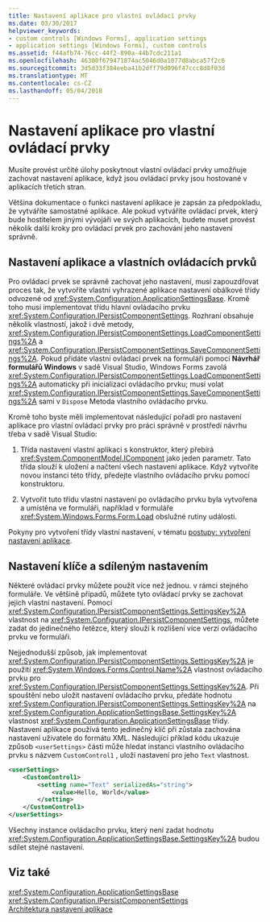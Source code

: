 ```yaml
---
title: Nastavení aplikace pro vlastní ovládací prvky
ms.date: 03/30/2017
helpviewer_keywords:
- custom controls [Windows Forms], application settings
- application settings [Windows Forms], custom controls
ms.assetid: f44afb74-76cc-44f2-890a-44b7cdc211a1
ms.openlocfilehash: 46300f679471874ac5046d0a1077d8abca57f2c6
ms.sourcegitcommit: 3d5d33f384eeba41b2dff79d096f47ccc8d8f03d
ms.translationtype: MT
ms.contentlocale: cs-CZ
ms.lasthandoff: 05/04/2018
---
```

# <a name="application-settings-for-custom-controls"></a>Nastavení aplikace pro vlastní ovládací prvky
Musíte provést určité úlohy poskytnout vlastní ovládací prvky umožňuje zachovat nastavení aplikace, když jsou ovládací prvky jsou hostované v aplikacích třetích stran.  
  
 Většina dokumentace o funkci nastavení aplikace je zapsán za předpokladu, že vytváříte samostatné aplikace. Ale pokud vytváříte ovládací prvek, který bude hostitelem jinými vývojáři ve svých aplikacích, budete muset provést několik další kroky pro ovládací prvek pro zachování jeho nastavení správně.  
  
## <a name="application-settings-and-custom-controls"></a>Nastavení aplikace a vlastních ovládacích prvků  
 Pro ovládací prvek se správně zachovat jeho nastavení, musí zapouzdřovat proces tak, že vytvoříte vlastní vyhrazené aplikace nastavení obálkové třídy odvozené od <xref:System.Configuration.ApplicationSettingsBase>. Kromě toho musí implementovat třídu hlavní ovládacího prvku <xref:System.Configuration.IPersistComponentSettings>. Rozhraní obsahuje několik vlastností, jakož i dvě metody, <xref:System.Configuration.IPersistComponentSettings.LoadComponentSettings%2A> a <xref:System.Configuration.IPersistComponentSettings.SaveComponentSettings%2A>. Pokud přidáte vlastní ovládací prvek na formuláři pomocí **Návrhář formulářů Windows** v sadě Visual Studio, Windows Forms zavolá <xref:System.Configuration.IPersistComponentSettings.LoadComponentSettings%2A> automaticky při inicializaci ovládacího prvku; musí volat <xref:System.Configuration.IPersistComponentSettings.SaveComponentSettings%2A> sami v `Dispose` Metoda vlastního ovládacího prvku.  
  
 Kromě toho byste měli implementovat následující pořadí pro nastavení aplikace pro vlastní ovládací prvky pro práci správně v prostředí návrhu třeba v sadě Visual Studio:  
  
1.  Třída nastavení vlastní aplikaci s konstruktor, který přebírá <xref:System.ComponentModel.IComponent> jako jeden parametr. Tato třída slouží k uložení a načtení všech nastavení aplikace. Když vytvoříte novou instanci této třídy, předejte vlastního ovládacího prvku pomocí konstruktoru.  
  
2.  Vytvořit tuto třídu vlastní nastavení po ovládacího prvku byla vytvořena a umístěna ve formuláři, například v formuláře <xref:System.Windows.Forms.Form.Load> obslužné rutiny události.  
  
 Pokyny pro vytvoření třídy vlastní nastavení, v tématu [postupy: vytvoření nastavení aplikace](../../../../docs/framework/winforms/advanced/how-to-create-application-settings.md).  
  
## <a name="settings-keys-and-shared-settings"></a>Nastavení klíče a sdíleným nastavením  
 Některé ovládací prvky můžete použít více než jednou. v rámci stejného formuláře. Ve většině případů, můžete tyto ovládací prvky se zachovat jejich vlastní nastavení. Pomocí <xref:System.Configuration.IPersistComponentSettings.SettingsKey%2A> vlastnost na <xref:System.Configuration.IPersistComponentSettings>, můžete zadat do jedinečného řetězce, který slouží k rozlišení více verzí ovládacího prvku ve formuláři.  
  
 Nejjednodušší způsob, jak implementovat <xref:System.Configuration.IPersistComponentSettings.SettingsKey%2A> je použití <xref:System.Windows.Forms.Control.Name%2A> vlastnost ovládacího prvku pro <xref:System.Configuration.IPersistComponentSettings.SettingsKey%2A>. Při spouštění nebo uložit nastavení ovládacího prvku, předáte hodnotu <xref:System.Configuration.IPersistComponentSettings.SettingsKey%2A> na <xref:System.Configuration.ApplicationSettingsBase.SettingsKey%2A> vlastnost <xref:System.Configuration.ApplicationSettingsBase> třídy. Nastavení aplikace používá tento jedinečný klíč při zůstala zachována nastavení uživatele do formátu XML. Následující příklad kódu ukazuje způsob `<userSettings>` části může hledat instanci vlastního ovládacího prvku s názvem `CustomControl1` , uloží nastavení pro jeho `Text` vlastnost.  
  
```xml  
<userSettings>  
    <CustomControl1>  
        <setting name="Text" serializedAs="string">  
            <value>Hello, World</value>  
        </setting>  
    </CustomControl1>  
</userSettings>  
```  
  
 Všechny instance ovládacího prvku, který není zadat hodnotu <xref:System.Configuration.ApplicationSettingsBase.SettingsKey%2A> budou sdílet stejné nastavení.  
  
## <a name="see-also"></a>Viz také  
 <xref:System.Configuration.ApplicationSettingsBase>  
 <xref:System.Configuration.IPersistComponentSettings>  
 [Architektura nastavení aplikace](../../../../docs/framework/winforms/advanced/application-settings-architecture.md)
